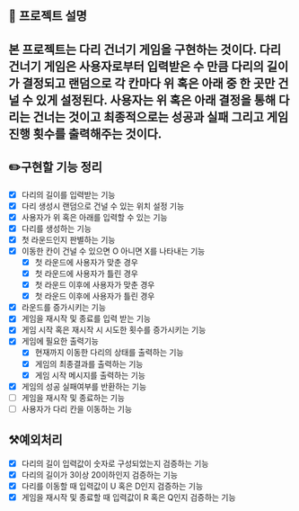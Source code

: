 ## 📕 프로젝트 설명
본 프로젝트는 다리 건너기 게임을 구현하는 것이다. 다리 건너기 게임은 사용자로부터 입력받은 수 만큼 다리의 길이가 결정되고
랜덤으로 각 칸마다 위 혹은 아래 중 한 곳만 건널 수 있게 설정된다. 사용자는 위 혹은 아래 결정을 통해 다리는 건너는 것이고 
최종적으로는 성공과 실패 그리고 게임 진행 횟수를 출력해주는 것이다.
---
## ✏️구현할 기능 정리
- [x] 다리의 길이를 입력받는 기능
- [x] 다리 생성시 랜덤으로 건널 수 있는 위치 설정 기능
- [x] 사용자가 위 혹은 아래를 입력할 수 있는 기능
- [x] 다리를 생성하는 기능
- [x] 첫 라운드인지 판별하는 기능
- [x] 이동한 칸이 건널 수 있으면 O 아니면 X를 나타내는 기능
  - [x] 첫 라운드에 사용자가 맞춘 경우
  - [x] 첫 라운드에 사용자가 틀린 경우
  - [x] 첫 라운드 이후에 사용자가 맞춘 경우
  - [x] 첫 라운드 이후에 사용자가 틀린 경우
- [x] 라운드를 증가시키는 기능
- [x] 게임을 재시작 및 종료를 입력 받는 기능
- [x] 게임 시작 혹은 재시작 시 시도한 횟수를 증가시키는 기능
- [x] 게임에 필요한 출력기능
  - [x] 현재까지 이동한 다리의 상태를 출력하는 기능
  - [x] 게임의 최종결과를 출력하는 기능
  - [x] 게임 시작 메시지를 출력하는 기능
- [x] 게임의 성공 실패여부를 반환하는 기능
- [ ] 게임을 재시작 및 종료하는 기능
- [ ] 사용자가 다리 칸을 이동하는 기능

## ⚒️예외처리
- [x] 다리의 길이 입력값이 숫자로 구성되었는지 검증하는 기능
- [x] 다리의 길이가 3이상 20이하인지 검증하는 기능
- [x] 다리를 이동할 때 입력값이 U 혹은 D인지 검증하는 기능
- [x] 게임을 재시작 및 종료할 때 입력값이 R 혹은 Q인지 검증하는 기능
